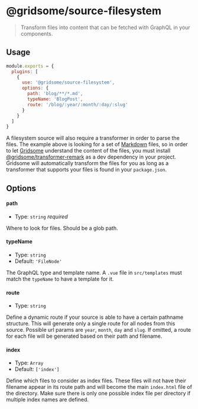 # @gridsome/source-filesystem

> Transform files into content that can be fetched with GraphQL in your components.

## Usage

```js
module.exports = {
  plugins: [
    {
      use: '@gridsome/source-filesystem',
      options: {
        path: 'blog/**/*.md',
        typeName: 'BlogPost',
        route: '/blog/:year/:month/:day/:slug'
      }
    }
  ]
}
```

A filesystem source will also require a transformer in order to parse the files. The example above is looking for a set of [Markdown](https://en.wikipedia.org/wiki/Markdown) files, so in order to let [Gridsome](https://gridsome.org) understand the content of the files, you must install [@gridsome/transformer-remark](https://www.npmjs.com/package/@gridsome/transformer-remark) as a dev dependency in your project. Gridsome will automatically transform the files for you as long as a transformer that supports your files is found in your `package.json`.

## Options

#### path

- Type: `string` *required*

Where to look for files. Should be a glob path.

#### typeName

- Type: `string`
- Default: `'FileNode'`

The GraphQL type and template name. A `.vue` file in `src/templates` must match the `typeName` to have a template for it.

#### route

- Type: `string`

Define a dynamic route if your source is able to have a certain pathname structure. This will generate only a single route for all nodes from this source. Possible url params are `year`, `month`, `day` and `slug`. If omitted, a route for each file will be generated based on their path and filename.

#### index

- Type: `Array`
- Default: `['index']`

Define which files to consider as index files. These files will not have their filename appear in its route path and will become the main `index.html` file of the directory. Make sure there is only one possible index file per directory if multiple index names are defined.
